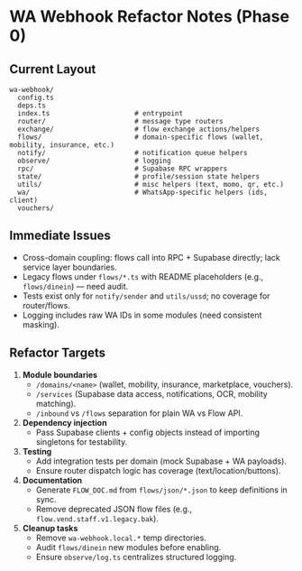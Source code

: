 # WA Webhook Refactor Notes (Phase 0)

## Current Layout

```
wa-webhook/
  config.ts
  deps.ts
  index.ts                     # entrypoint
  router/                      # message type routers
  exchange/                    # flow exchange actions/helpers
  flows/                       # domain-specific flows (wallet, mobility, insurance, etc.)
  notify/                      # notification queue helpers
  observe/                     # logging
  rpc/                         # Supabase RPC wrappers
  state/                       # profile/session state helpers
  utils/                       # misc helpers (text, momo, qr, etc.)
  wa/                          # WhatsApp-specific helpers (ids, client)
  vouchers/
```

## Immediate Issues

- Cross-domain coupling: flows call into RPC + Supabase directly; lack service
  layer boundaries.
- Legacy flows under `flows/*.ts` with README placeholders (e.g.,
  `flows/dinein`) — need audit.
- Tests exist only for `notify/sender` and `utils/ussd`; no coverage for
  router/flows.
- Logging includes raw WA IDs in some modules (need consistent masking).

## Refactor Targets

1. **Module boundaries**
   - `/domains/<name>` (wallet, mobility, insurance, marketplace, vouchers).
   - `/services` (Supabase data access, notifications, OCR, mobility matching).
   - `/inbound` vs `/flows` separation for plain WA vs Flow API.
2. **Dependency injection**
   - Pass Supabase clients + config objects instead of importing singletons for
     testability.
3. **Testing**
   - Add integration tests per domain (mock Supabase + WA payloads).
   - Ensure router dispatch logic has coverage (text/location/buttons).
4. **Documentation**
   - Generate `FLOW_DOC.md` from `flows/json/*.json` to keep definitions in
     sync.
   - Remove deprecated JSON flow files (e.g., `flow.vend.staff.v1.legacy.bak`).
5. **Cleanup tasks**
   - Remove `wa-webhook.local.*` temp directories.
   - Audit `flows/dinein` new modules before enabling.
   - Ensure `observe/log.ts` centralizes structured logging.
